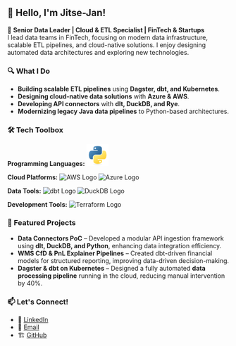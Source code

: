 ## 👋 Hello, I'm Jitse-Jan!

🚀 **Senior Data Leader | Cloud & ETL Specialist | FinTech & Startups**  
I lead data teams in FinTech, focusing on modern data infrastructure, scalable ETL pipelines, and cloud-native solutions. I enjoy designing automated data architectures and exploring new technologies.

### 🔍 What I Do
- **Building scalable ETL pipelines** using **Dagster, dbt, and Kubernetes**.
- **Designing cloud-native data solutions** with **Azure & AWS**.
- **Developing API connectors** with **dlt, DuckDB, and Rye**.
- **Modernizing legacy Java data pipelines** to Python-based architectures.

### 🛠 Tech Toolbox
**Programming Languages:**
<img src="https://raw.githubusercontent.com/devicons/devicon/master/icons/python/python-original.svg" alt="Python Logo" width="50" height="50"/>

**Cloud Platforms:**
<img src="https://www.vectorlogo.zone/logos/amazon_aws/amazon_aws-icon.svg" alt="AWS Logo" width="50" height="50"/>
<img src="https://upload.wikimedia.org/wikipedia/commons/thumb/f/f7/Microsoft_Azure_Logo.svg/2048px-Microsoft_Azure_Logo.svg.png" alt="Azure Logo" width="50" height="50"/>

**Data Tools:**
<img src="https://docs.getdbt.com/img/favicon.ico" alt="dbt Logo" width="50" height="50"/>
<img src="https://duckdb.org/images/logo-square.svg" alt="DuckDB Logo" width="50" height="50"/>

**Development Tools:**
<img src="https://upload.wikimedia.org/wikipedia/commons/3/3b/Terraform_Logo.svg" alt="Terraform Logo" width="50" height="50"/>

### 📌 Featured Projects
- **Data Connectors PoC** – Developed a modular API ingestion framework using **dlt, DuckDB, and Python**, enhancing data integration efficiency.
- **WMS CfD & PnL Explainer Pipelines** – Created dbt-driven financial models for structured reporting, improving data-driven decision-making.
- **Dagster & dbt on Kubernetes** – Designed a fully automated **data processing pipeline** running in the cloud, reducing manual intervention by 40%.

### 📫 Let's Connect!
- 💼 [LinkedIn](https://www.linkedin.com/in/jitsejan/)
- 📧 [Email](jitsejan@gmail.com)
- 🏗 [GitHub](https://github.com/jitsejan)
